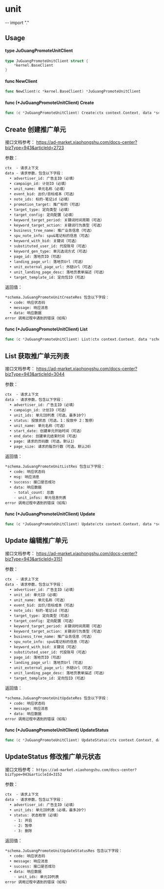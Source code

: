 # unit
--
    import "."


## Usage

#### type JuGuangPromoteUnitClient

```go
type JuGuangPromoteUnitClient struct {
	*kernel.BaseClient
}
```


#### func  NewClient

```go
func NewClient(c *kernel.BaseClient) *JuGuangPromoteUnitClient
```

#### func (*JuGuangPromoteUnitClient) Create

```go
func (c *JuGuangPromoteUnitClient) Create(ctx context.Context, data *schema.JuGuangPromoteUnitCreateReq) (*schema.JuGuangPromoteUnitCreateRes, error)
```
## Create 创建推广单元

接口文档参考： https://ad-market.xiaohongshu.com/docs-center?bizType=943&articleId=2723

参数：

    ctx  - 请求上下文
    data - 请求参数，包含以下字段：
      • advertiser_id: 广告主ID（必填）
      • campaign_id: 计划ID（必填）
      • unit_name: 单元名称（必填）
      • event_bid: 出价/目标成本（可选）
      • note_ids: 标的-笔记id（必填）
      • promotion_target: 推广标的（可选）
      • target_type: 定向类型（必填）
      • target_config: 定向配置（必填）
      • keyword_target_period: 关键词时间周期（可选）
      • keyword_target_action: 关键词行为类型（可选）
      • business_tree_name: 推广业务信息（可选）
      • spu_note_info: spu&笔记标的信息（可选）
      • keyword_with_bid: 关键词（可选）
      • substituted_user_id: 代投账号（可选）
      • keyword_gen_type: 单元选词方式（可选）
      • page_id: 落地页ID（可选）
      • landing_page_url: 落地页Url（可选）
      • unit_external_page_url: 外链Url（可选）
      • unit_landing_page_desc: 落地页表单描述（可选）
      • target_template_id: 定向包ID（可选）

返回值：

    *schema.JuGuangPromoteUnitCreateRes 包含以下字段：
      • code: 响应状态码
      • message: 响应消息
      • data: 响应数据
    error 调用过程中遇到的错误（如有）

#### func (*JuGuangPromoteUnitClient) List

```go
func (c *JuGuangPromoteUnitClient) List(ctx context.Context, data *schema.JuGuangPromoteUnitListReq) (*schema.JuGuangPromoteUnitListRes, error)
```
## List 获取推广单元列表

接口文档参考： https://ad-market.xiaohongshu.com/docs-center?bizType=943&articleId=3044

参数：

    ctx  - 请求上下文
    data - 请求参数，包含以下字段：
      • advertiser_id: 广告主ID（必填）
      • campaign_id: 计划ID（可选）
      • unit_ids: 单元ID列表（可选，最多10个）
      • status: 投放状态（可选，1：投放中 2：暂停）
      • unit_name: 单元名称（可选）
      • start_date: 创建单元开始时间（可选）
      • end_date: 创建单元结束时间（可选）
      • page: 请求的页码数（可选，默认1）
      • page_size: 请求的每页行数（可选，默认20）

返回值：

    *schema.JuGuangPromoteUnitListRes 包含以下字段：
      • code: 响应状态码
      • msg: 响应消息
      • success: 接口是否成功
      • data: 响应数据
        - total_count: 总数
        - unit_infos: 单元信息列表
    error 调用过程中遇到的错误（如有）

#### func (*JuGuangPromoteUnitClient) Update

```go
func (c *JuGuangPromoteUnitClient) Update(ctx context.Context, data *schema.JuGuangPromoteUnitUpdateReq) (*schema.JuGuangPromoteUnitUpdateRes, error)
```
## Update 编辑推广单元

接口文档参考： https://ad-market.xiaohongshu.com/docs-center?bizType=943&articleId=3151

参数：

    ctx  - 请求上下文
    data - 请求参数，包含以下字段：
      • advertiser_id: 广告主ID（必填）
      • unit_id: 单元ID（必填）
      • unit_name: 单元名称（可选）
      • event_bid: 出价/目标成本（可选）
      • note_ids: 标的-笔记id（可选）
      • target_type: 定向类型（可选）
      • target_config: 定向配置（可选）
      • keyword_target_period: 关键词时间周期（可选）
      • keyword_target_action: 关键词行为类型（可选）
      • business_tree_name: 推广业务信息（可选）
      • spu_note_info: spu&笔记标的信息（可选）
      • keyword_with_bid: 关键词（可选）
      • substituted_user_id: 代投账号（可选）
      • page_id: 落地页ID（可选）
      • landing_page_url: 落地页Url（可选）
      • unit_external_page_url: 外链Url（可选）
      • unit_landing_page_desc: 落地页表单描述（可选）
      • target_template_id: 定向包ID（可选）

返回值：

    *schema.JuGuangPromoteUnitUpdateRes 包含以下字段：
      • code: 响应状态码
      • message: 响应消息
      • data: 响应数据
    error 调用过程中遇到的错误（如有）

#### func (*JuGuangPromoteUnitClient) UpdateStatus

```go
func (c *JuGuangPromoteUnitClient) UpdateStatus(ctx context.Context, data *schema.JuGuangPromoteUnitUpdateStatusReq) (*schema.JuGuangPromoteUnitUpdateStatusRes, error)
```
## UpdateStatus 修改推广单元状态

接口文档参考：
`https://ad-market.xiaohongshu.com/docs-center?bizType=943&articleId=3152`

参数：

    ctx  - 请求上下文
    data - 请求参数，包含以下字段：
      • advertiser_id: 广告主ID（必填）
      • unit_ids: 单元ID列表（必填，最多20个）
      • status: 状态枚举（必填）
        - 1: 开启
        - 2: 暂停
        - 3: 删除

返回值：

    *schema.JuGuangPromoteUnitUpdateStatusRes 包含以下字段：
      • code: 响应状态码
      • message: 响应消息
      • success: 接口是否成功
      • data: 响应数据
        - unit_ids: 单元ID列表
    error 调用过程中遇到的错误（如有）
